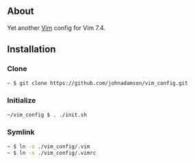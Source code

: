 ## About
Yet another [Vim](http://www.vim.org) config for Vim 7.4.

## Installation

### Clone
```sh
~ $ git clone https://github.com/johnadamson/vim_config.git
```

### Initialize
```sh
~/vim_config $ . ./init.sh
```

### Symlink
```sh
~ $ ln -s ./vim_config/.vim
~ $ ln -s ./vim_config/.vimrc
```

